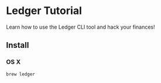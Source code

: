 # Ledger Tutorial
Learn how to use the Ledger CLI tool and hack your finances!

## Install

### OS X

```
brew ledger
```

